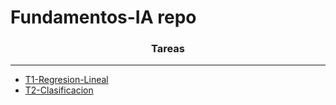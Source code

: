 # Fundamentos-IA repo

<h3 align="center">Tareas</h3>
<hr>
<ul>
    <li> 
    <a 
        href="https://github.com/Alejo-P/Fundamentos-IA/tree/main/T1-Regresion-Lineal"
        target="_blank"
    >T1-Regresion-Lineal</a></li>
    <li>
        <a
        href="https://github.com/Alejo-P/Fundamentos-IA/tree/main/T2-Clasificacion"
        target="_blank"
        >T2-Clasificacion</a></li>
</ul>
